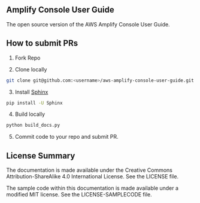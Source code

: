 ## Amplify Console User Guide

The open source version of the AWS Amplify Console User Guide. 

## How to submit PRs

1. Fork Repo

2. Clone locally

```sh 
git clone git@github.com:<username>/aws-amplify-console-user-guide.git
```

3. Install [Sphinx](https://www.sphinx-doc.org/en/master/usage/installation.html)
```sh 
pip install -U Sphinx
```
4. Build locally
```sh 
python build_docs.py
```

5. Commit code to your repo and submit PR.

## License Summary

The documentation is made available under the Creative Commons Attribution-ShareAlike 4.0 International License. See the LICENSE file.

The sample code within this documentation is made available under a modified MIT license. See the LICENSE-SAMPLECODE file.
